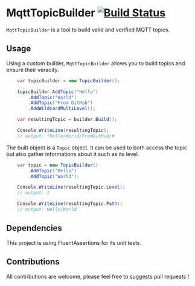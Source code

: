 # MqttTopicBuilder [![Build Status](https://travis-ci.org/pBouillon/MqttTopicBuilder.svg?branch=master)](https://travis-ci.org/pBouillon/MqttTopicBuilder)

`MqttTopicBuilder` is a tool to build valid and verified MQTT topics.

## Usage

Using a custom builder, `MqttTopicBuilder` allows you to build topics and ensure
their veracity.

```csharp
    var topicBuilder = new TopicBuilder();

    topicBuilder.AddTopic("Hello")
        .AddTopic("World")
        .AddTopic("From GitHub")
        .AddWildcardMultiLevel();

    var resultingTopic = builder.Build();

    Console.WriteLine(resultingTopic);
    // output: "Hello/World/FromGitHub/#
```

The built object is a `Topic` object. It can be used to both access the topic
but also gather informations about it such as its level.

```csharp
    var topic = new TopicBuilder()
        .AddTopic("Hello")
        .AddTopic("World");

    Console.WriteLine(resultingTopic.Level);
    // output: 2

    Console.WriteLine(resultingTopic.Path);
    // output: Hello/World
```

## Dependencies

This project is using FluentAssertions for its unit tests.

## Contributions

All contributions are welcome, please feel free to suggests pull requests !
